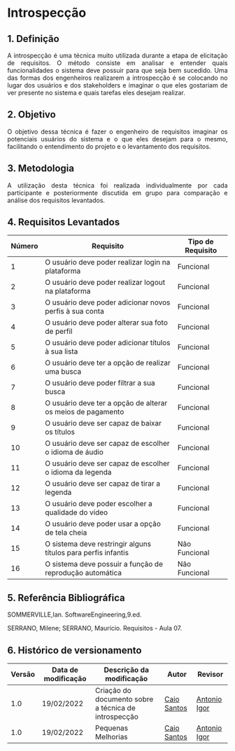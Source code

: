 # Introspecção

## 1. Definição

<p align="justify">
A introspecção é uma técnica muito utilizada durante a etapa de elicitação de requisitos. O método consiste em analisar e entender quais funcionalidades o sistema deve possuir para que seja bem sucedido. Uma das formas dos engenheiros realizarem a introspecção é se colocando no lugar dos usuários e dos stakeholders e imaginar o que eles gostariam de ver presente no sistema e quais tarefas eles desejam realizar.
</p>


## 2. Objetivo

<p align="justify">
O objetivo dessa técnica é fazer o engenheiro de requisitos imaginar os potenciais usuários do sistema e o que eles desejam para o mesmo, facilitando o entendimento do projeto e o levantamento dos requisitos.
</p>


## 3. Metodologia

<p align="justify">
A utilização desta técnica foi realizada individualmente por cada participante e posteriormente discutida em grupo para comparação e análise dos requisitos levantados.
</p>


## 4. Requisitos Levantados

| Número | Requisito | Tipo de Requisito |
|--|--|--|
|1|O usuário deve poder realizar login na plataforma|Funcional|
|2|O usuário deve poder realizar logout na plataforma|Funcional|
|3|O usuário deve poder adicionar novos perfis à sua conta|Funcional|
|4|O usuário deve poder alterar sua foto de perfil|Funcional|
|5|O usuário deve poder adicionar títulos à sua lista|Funcional|
|6|O usuário deve ter a opção de realizar uma busca|Funcional|
|7|O usuário deve poder filtrar a sua busca|Funcional|
|8|O usuário deve ter a opção de alterar os meios de pagamento|Funcional|
|9|O usuário deve ser capaz de baixar os títulos|Funcional|
|10|O usuário deve ser capaz de escolher o idioma de áudio|Funcional|
|11|O usuário deve ser capaz de escolher o idioma da legenda|Funcional|
|12|O usuário deve ser capaz de tirar a legenda|Funcional|
|13|O usuário deve poder escolher a qualidade do vídeo|Funcional|
|14|O usuário deve poder usar a opção de tela cheia|Funcional|
|15|O sistema deve restringir alguns títulos para perfis infantis|Não Funcional|
|16|O sistema deve possuir a função de reprodução automática|Não Funcional|



## 5. Referência Bibliográfica

SOMMERVILLE,Ian. SoftwareEngineering,9.ed.

SERRANO, Milene; SERRANO, Maurício. Requisitos - Aula 07.


## 6. Histórico de versionamento
|Versão|Data de modificação|Descrição da modificação|Autor|Revisor|
|-|-|-|-|-|
|1.0|19/02/2022|Criação do documento sobre a técnica de introspecção|[Caio Santos]('https://github.com/caiobsantos')|[Antonio Igor]('https://github.com/antonioigorcarvalho')|
|1.0|19/02/2022|Pequenas Melhorias|[Caio Santos]('https://github.com/caiobsantos')|[Antonio Igor]('https://github.com/antonioigorcarvalho')|